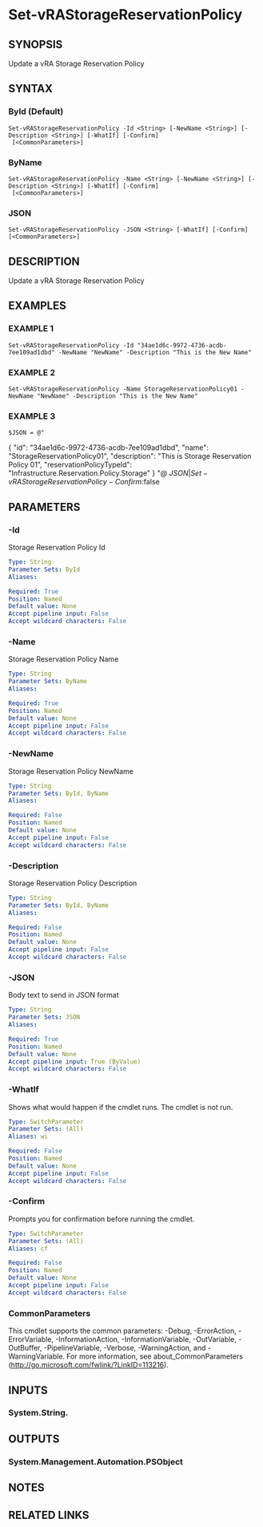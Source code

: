 # Set-vRAStorageReservationPolicy

## SYNOPSIS
Update a vRA Storage Reservation Policy

## SYNTAX

### ById (Default)
```
Set-vRAStorageReservationPolicy -Id <String> [-NewName <String>] [-Description <String>] [-WhatIf] [-Confirm]
 [<CommonParameters>]
```

### ByName
```
Set-vRAStorageReservationPolicy -Name <String> [-NewName <String>] [-Description <String>] [-WhatIf] [-Confirm]
 [<CommonParameters>]
```

### JSON
```
Set-vRAStorageReservationPolicy -JSON <String> [-WhatIf] [-Confirm] [<CommonParameters>]
```

## DESCRIPTION
Update a vRA Storage Reservation Policy

## EXAMPLES

### EXAMPLE 1
```
Set-vRAStorageReservationPolicy -Id "34ae1d6c-9972-4736-acdb-7ee109ad1dbd" -NewName "NewName" -Description "This is the New Name"
```

### EXAMPLE 2
```
Set-vRAStorageReservationPolicy -Name StorageReservationPolicy01 -NewName "NewName" -Description "This is the New Name"
```

### EXAMPLE 3
```
$JSON = @"
```

{
  "id": "34ae1d6c-9972-4736-acdb-7ee109ad1dbd",
  "name": "StorageReservationPolicy01",
  "description": "This is Storage Reservation Policy 01",
  "reservationPolicyTypeId": "Infrastructure.Reservation.Policy.Storage"
}
"@
$JSON | Set-vRAStorageReservationPolicy -Confirm:$false

## PARAMETERS

### -Id
Storage Reservation Policy Id

```yaml
Type: String
Parameter Sets: ById
Aliases:

Required: True
Position: Named
Default value: None
Accept pipeline input: False
Accept wildcard characters: False
```

### -Name
Storage Reservation Policy Name

```yaml
Type: String
Parameter Sets: ByName
Aliases:

Required: True
Position: Named
Default value: None
Accept pipeline input: False
Accept wildcard characters: False
```

### -NewName
Storage Reservation Policy NewName

```yaml
Type: String
Parameter Sets: ById, ByName
Aliases:

Required: False
Position: Named
Default value: None
Accept pipeline input: False
Accept wildcard characters: False
```

### -Description
Storage Reservation Policy Description

```yaml
Type: String
Parameter Sets: ById, ByName
Aliases:

Required: False
Position: Named
Default value: None
Accept pipeline input: False
Accept wildcard characters: False
```

### -JSON
Body text to send in JSON format

```yaml
Type: String
Parameter Sets: JSON
Aliases:

Required: True
Position: Named
Default value: None
Accept pipeline input: True (ByValue)
Accept wildcard characters: False
```

### -WhatIf
Shows what would happen if the cmdlet runs.
The cmdlet is not run.

```yaml
Type: SwitchParameter
Parameter Sets: (All)
Aliases: wi

Required: False
Position: Named
Default value: None
Accept pipeline input: False
Accept wildcard characters: False
```

### -Confirm
Prompts you for confirmation before running the cmdlet.

```yaml
Type: SwitchParameter
Parameter Sets: (All)
Aliases: cf

Required: False
Position: Named
Default value: None
Accept pipeline input: False
Accept wildcard characters: False
```

### CommonParameters
This cmdlet supports the common parameters: -Debug, -ErrorAction, -ErrorVariable, -InformationAction, -InformationVariable, -OutVariable, -OutBuffer, -PipelineVariable, -Verbose, -WarningAction, and -WarningVariable.
For more information, see about_CommonParameters (http://go.microsoft.com/fwlink/?LinkID=113216).

## INPUTS

### System.String.

## OUTPUTS

### System.Management.Automation.PSObject

## NOTES

## RELATED LINKS
